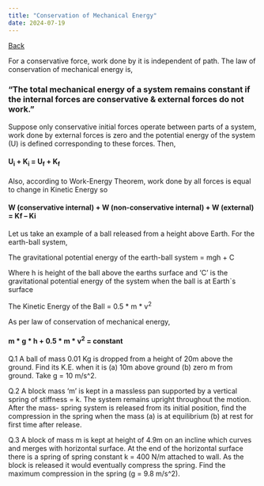 ```yaml
---
title: "Conservation of Mechanical Energy"
date: 2024-07-19
---
```


<a href = "https://aniketm117.github.io/github-pages-with-jekyll/">Back</a>

For a conservative force, work done by it is independent of path. The law of conservation of mechanical energy is,

### “The total mechanical energy of a system remains constant if the internal forces are conservative & external forces do not work.”

Suppose only conservative initial forces operate between parts of a system, work done by external forces is zero and the potential energy of the system (U) is defined corresponding to these forces. Then,

#### U<sub>i</sub> + K<sub>i</sub> = U<sub>f</sub> + K<sub>f</sub>

Also, according to Work-Energy Theorem, work done by all forces is equal to change in Kinetic Energy so

#### W (conservative internal) + W (non-conservative internal) + W (external) = Kf – Ki

Let us take an example of a ball released from a height above Earth.
For the earth-ball system, 

The gravitational potential energy of the earth-ball system = mgh + C

Where h is height of the ball above the earths surface and ‘C’ is the gravitational potential energy of the system when the ball is at Earth`s surface

The Kinetic Energy of the Ball = 0.5 * m * v<sup>2</sup>

As per law of conservation of mechanical energy,

#### m * g * h + 0.5 * m * v<sup>2</sup> = constant

Q.1 A ball of mass 0.01 Kg is dropped from a height of 20m above the ground. Find its K.E. when it is (a) 10m above ground (b) zero m from ground. Take g = 10 m/s^2.

Q.2 A block mass ‘m’ is kept in a massless pan supported by a vertical spring of stiffness = k. The system remains upright throughout the motion. After the mass- spring system is released from its initial position, find the compression in the spring when the mass (a) is at equilibrium (b) at rest for first time after release.

Q.3 A block of mass m is kept at height of 4.9m on an incline which curves and merges with horizontal surface. At the end of the horizontal surface there is a spring of spring constant k = 400 N/m attached to wall. As the block is released it would eventually compress the spring. Find the maximum compression in the spring (g = 9.8 m/s^2).



